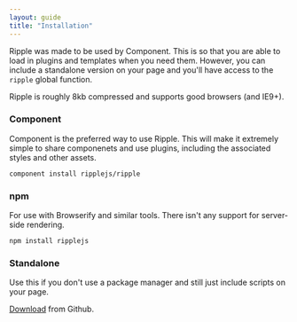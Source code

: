 ```yaml
---
layout: guide
title: "Installation"
---
```


Ripple was made to be used by Component. This is so that you are able to load in plugins and templates when you need them. However, you can include a standalone version on your page and you'll have access to the `ripple` global function.

Ripple is roughly 8kb compressed and supports good browsers (and IE9+).

### Component

Component is the preferred way to use Ripple. This will make it extremely simple to share componenets and use plugins, including the associated styles and other assets.

<pre class="Code"><code>component install ripplejs/ripple</code></pre>

### npm

For use with Browserify and similar tools. There isn't any support for server-side rendering.

<pre class="Code"><code>npm install ripplejs</code></pre>

### Standalone

Use this if you don't use a package manager and still just include scripts on your page.

[Download](https://github.com/ripplejs/ripple/releases) from Github.

